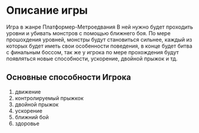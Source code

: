# Описание игры
Игра в жанре Платформер-Метроедвания
В ней нужно будет проходить уровни и убивать монстров с помощью ближнего боя. По мере прошохдения уровней, монстры будут становиться сильнее, каждый из которых будет иметь свои особенности поведения, в конце будет битва с финальным боссом, так же у игрока по мере прохождения будут появляться новые способности, ускорение, двойной прыжок и тд.

## Основные способности Игрока
1) движение
2) контролируемый прыжкок
3) двойной прыжок
4) ускорение
5) ближний бой
6) здоровье
